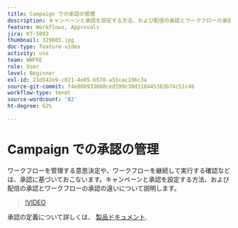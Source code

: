 ```yaml
---
title: Campaign での承認の管理
description: キャンペーンと承認を設定する方法、および配信の承認とワークフローの承認の違いについて説明します。
feature: Workflows, Approvals
jira: KT-5093
thumbnail: 329605.jpg
doc-type: feature video
activity: use
team: WWFRE
role: User
level: Beginner
exl-id: 21d542e9-c021-4e05-b570-a55cac196c3a
source-git-commit: f4e86b933660ced199c30d318445363b74c51c4b
workflow-type: tm+mt
source-wordcount: '82'
ht-degree: 62%

---
```


# Campaign での承認の管理

ワークフローを管理する意思決定や、ワークフローを継続して実行する確認などは、承認に基づいておこないます。キャンペーンと承認を設定する方法、および配信の承認とワークフローの承認の違いについて説明します。

>[!VIDEO](https://video.tv.adobe.com/v/329605?quality=12&learn=on)

承認の定義について詳しくは、 [製品ドキュメント](https://experienceleague.adobe.com/docs/campaign-classic/using/automating-with-workflows/executing-a-workflow/defining-approvals.html?lang=en#sending-emails).
